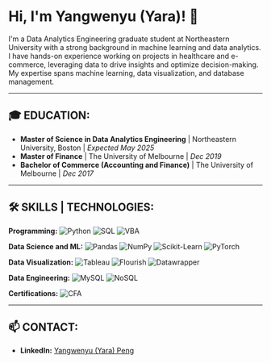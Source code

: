 # Hi, I'm Yangwenyu (Yara)! 👋

I'm a Data Analytics Engineering graduate student at Northeastern University with a strong background in machine learning and data analytics. I have hands-on experience working on projects in healthcare and e-commerce, leveraging data to drive insights and optimize decision-making. My expertise spans machine learning, data visualization, and database management.

---

## 🎓 EDUCATION:
- **Master of Science in Data Analytics Engineering** | Northeastern University, Boston | *Expected May 2025*
- **Master of Finance** | The University of Melbourne | *Dec 2019*
- **Bachelor of Commerce (Accounting and Finance)** | The University of Melbourne | *Dec 2017*

---

## 🛠️ SKILLS | TECHNOLOGIES:

**Programming:**
![Python](https://img.shields.io/badge/-Python-3776AB?logo=python&logoColor=white)
![SQL](https://img.shields.io/badge/-SQL-336791?logo=postgresql&logoColor=white)
![VBA](https://img.shields.io/badge/-VBA-217346?logo=microsoft-excel&logoColor=white)

**Data Science and ML:**
![Pandas](https://img.shields.io/badge/-Pandas-150458?logo=pandas&logoColor=white)
![NumPy](https://img.shields.io/badge/-NumPy-013243?logo=numpy&logoColor=white)
![Scikit-Learn](https://img.shields.io/badge/-Scikit--Learn-F7931E?logo=scikit-learn&logoColor=white)
![PyTorch](https://img.shields.io/badge/-PyTorch-EE4C2C?logo=pytorch&logoColor=white)


**Data Visualization:**
![Tableau](https://img.shields.io/badge/-Tableau-E97627?logo=tableau&logoColor=white)
![Flourish](https://img.shields.io/badge/-Flourish-5B67F4?logo=datawrapper&logoColor=white)
![Datawrapper](https://img.shields.io/badge/-Datawrapper-002D72?logo=datawrapper&logoColor=white)

**Data Engineering:**
![MySQL](https://img.shields.io/badge/-MySQL-4479A1?logo=mysql&logoColor=white)
![NoSQL](https://img.shields.io/badge/-NoSQL-4DB33D?logo=mongodb&logoColor=white)

**Certifications:**
![CFA](https://img.shields.io/badge/-CFA%20Level%20I-003366?logo=cfa-institute&logoColor=white)

---

## 📫 CONTACT:
- **LinkedIn:** [Yangwenyu (Yara) Peng](https://www.linkedin.com/in/yarap)
